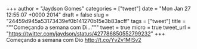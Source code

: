 
+++
author = "Jaydson Gomes"
categories = ["tweet"]
date = "Mon Jan 27 12:55:07 +0000 2014"
draft = false
slug = "24459d945a53173439ef0b141270b15e3b83acff"
tags = ["tweet"]
title = """Começando a semana com Di..."""
tweet = true
micro = true
tweet_url = "https://twitter.com/jaydson/status/427786850552799232"
+++
Começando a semana com Dio http://t.co/YvZv1MISv2
